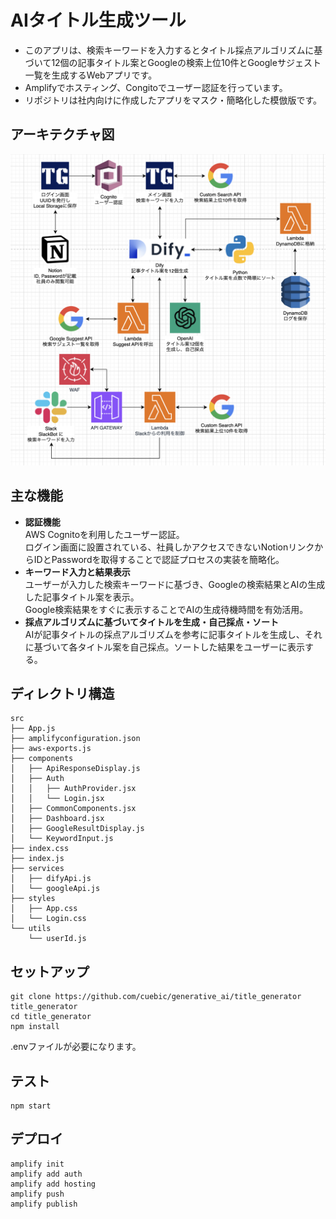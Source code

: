 # AIタイトル生成ツール
- このアプリは、検索キーワードを入力するとタイトル採点アルゴリズムに基づいて12個の記事タイトル案とGoogleの検索上位10件とGoogleサジェスト一覧を生成するWebアプリです。
- Amplifyでホスティング、Congitoでユーザー認証を行っています。
- リポジトリは社内向けに作成したアプリをマスク・簡略化した模倣版です。

## アーキテクチャ図
<img alt="architecture" src="https://github.com/kitotakumi/ai_title_generator/blob/main/ai_title_generator_architecture.png"/>


## 主な機能

- **認証機能**<br>
  AWS Cognitoを利用したユーザー認証。<br>
  ログイン画面に設置されている、社員しかアクセスできないNotionリンクからIDとPasswordを取得することで認証プロセスの実装を簡略化。
- **キーワード入力と結果表示**<br>
  ユーザーが入力した検索キーワードに基づき、Googleの検索結果とAIの生成した記事タイトル案を表示。<br>
  Google検索結果をすぐに表示することでAIの生成待機時間を有効活用。
- **採点アルゴリズムに基づいてタイトルを生成・自己採点・ソート**<br>
  AIが記事タイトルの採点アルゴリズムを参考に記事タイトルを生成し、それに基づいて各タイトル案を自己採点。ソートした結果をユーザーに表示する。


## ディレクトリ構造
```
src
├── App.js
├── amplifyconfiguration.json
├── aws-exports.js
├── components
│   ├── ApiResponseDisplay.js
│   ├── Auth
│   │   ├── AuthProvider.jsx
│   │   └── Login.jsx
│   ├── CommonComponents.jsx
│   ├── Dashboard.jsx
│   ├── GoogleResultDisplay.js
│   └── KeywordInput.js
├── index.css
├── index.js
├── services
│   ├── difyApi.js
│   └── googleApi.js
├── styles
│   ├── App.css
│   └── Login.css
└── utils
    └── userId.js
```


## セットアップ
```
git clone https://github.com/cuebic/generative_ai/title_generator title_generator
cd title_generator
npm install
```
.envファイルが必要になります。

## テスト
```
npm start
```

## デプロイ
```
amplify init
amplify add auth
amplify add hosting
amplify push
amplify publish
```
